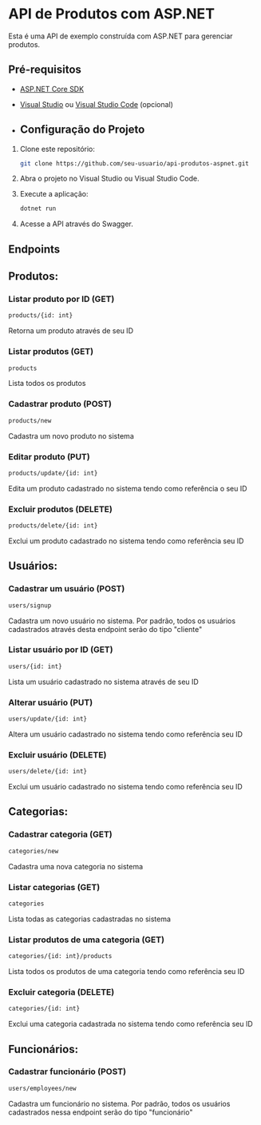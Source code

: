 # API de Produtos com ASP.NET

Esta é uma API de exemplo construída com ASP.NET para gerenciar produtos.

## Pré-requisitos

- [ASP.NET Core SDK](https://dotnet.microsoft.com/download)
- [Visual Studio](https://visualstudio.microsoft.com/) ou [Visual Studio Code](https://code.visualstudio.com/) (opcional)

- ## Configuração do Projeto

1. Clone este repositório:

    ```bash
    git clone https://github.com/seu-usuario/api-produtos-aspnet.git
    ```

2. Abra o projeto no Visual Studio ou Visual Studio Code.

3. Execute a aplicação:

    ```bash
    dotnet run
    ```

4. Acesse a API através do Swagger.

## Endpoints

## Produtos:

### Listar produto por ID (GET)
```bash
products/{id: int}
```
Retorna um produto através de seu ID

### Listar produtos (GET)
```bash
products
```
Lista todos os produtos

### Cadastrar produto (POST)
```bash
products/new
```
Cadastra um novo produto no sistema

### Editar produto (PUT)
```bash
products/update/{id: int}
```
Edita um produto cadastrado no sistema tendo como referência o seu ID

### Excluir produtos (DELETE)
```bash
products/delete/{id: int}
```
Exclui um produto cadastrado no sistema tendo como referência seu ID

## Usuários:

### Cadastrar um usuário (POST)
```bash
users/signup
```
Cadastra um novo usuário no sistema. Por padrão, todos os usuários cadastrados através desta endpoint serão do tipo "cliente"

### Listar usuário por ID (GET)
```bash
users/{id: int}
```
Lista um usuário cadastrado no sistema através de seu ID

### Alterar usuário (PUT)
```bash
users/update/{id: int}
```
Altera um usuário cadastrado no sistema tendo como referência seu ID

### Excluir usuário (DELETE)
```bash
users/delete/{id: int}
```
Exclui um usuário cadastrado no sistema tendo como referência seu ID

## Categorias:

### Cadastrar categoria (GET)
```bash
categories/new
```
Cadastra uma nova categoria no sistema

### Listar categorias (GET)
```bash
categories
```
Lista todas as categorias cadastradas no sistema

### Listar produtos de uma categoria (GET)
```bash
categories/{id: int}/products
```
Lista todos os produtos de uma categoria tendo como referência seu ID

### Excluir categoria (DELETE)
```bash
categories/{id: int}
```
Exclui uma categoria cadastrada no sistema tendo como referência seu ID

## Funcionários:

### Cadastrar funcionário (POST)
```bash
users/employees/new
```
Cadastra um funcionário no sistema. Por padrão, todos os usuários cadastrados nessa endpoint serão do tipo "funcionário"
